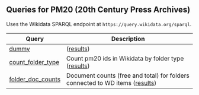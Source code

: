 ## Queries for PM20 (20th Century Press Archives)

Uses the Wikidata SPARQL endpoint at `https://query.wikidata.org/sparql`. 

Query | Description
------|------------
[dummy](http://zbw.eu/beta/sparql-lab/?endpoint=https://query.wikidata.org/sparql&queryRef=https://api.github.com/repos/zbw/sparql-queries/contents/pm20/dummy.rq) | ([results](http://zbw.eu/beta/sparql-lab/result?resultRef=https://api.github.com/repos/zbw/sparql-queries/contents/pm20/results/dummy.json))
[count_folder_type](http://zbw.eu/beta/sparql-lab/?endpoint=https://query.wikidata.org/sparql&queryRef=https://api.github.com/repos/zbw/sparql-queries/contents/pm20/count_folder_type.rq) | Count pm20 ids in Wikidata by folder type ([results](results/count_folder_type.tsv))
[folder_doc_counts](http://zbw.eu/beta/sparql-lab/?endpoint=http://zbw.eu/beta/sparql/pm20/query&queryRef=https://api.github.com/repos/zbw/sparql-queries/contents/pm20/folder_doc_counts.rq) | Document counts (free and total) for folders connected to WD items ([results](http://zbw.eu/beta/sparql-lab/result?resultRef=https://api.github.com/repos/zbw/sparql-queries/contents/pm20/results/folder_doc_counts.json))

